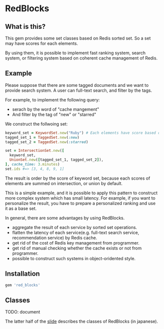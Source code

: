 # RedBlocks

## What is this?

This gem provides some set classes based on Redis sorted set.
So a set may have scores for each elements.

By using them, it is possible to implement fast ranking system, search system, or filtering system based on coherent cache management of Redis.

## Example

Please suppose that there are some tagged documents and we want to provide search system.
A user can full-text search, and filter by the tags.

For example, to implement the following query:

- serach by the word of "cache mangement"
- And filter by the tag of "new" or "starred"

We construct the follwoing set:

```rb
keyword_set = KeywordSet.new("Ruby") # Each elements have score based on full-text serach.
tagged_set_1 = TaggedSet.new(:new)
tagged_set_2 = TaggedSet.new(:starred)

set = IntersectionSet.new([
  keyword_set,
  UnionSet.new([tagged_set_1, tagged_set_2]),
], cache_time: 3.minutes)
set.ids #=> [3, 4, 8, 9, 1]
```

The result is order by the score of keyword set, because each scores of elements are summed on intersection, or union by default.

This is a simple example, and it is possible to apply this pattern to construct more complex system which has small latency.
For example, if you want to personalize the result, you have to prepare a personalized ranking and use it as a base set.

In general, there are some advantages by using RedBlocks.

- aggregate the result of each service by sorted set operations.
- flatten the latency of each service(e.g. full-text search service, recommendation service) by Redis cache.
- get rid of the cost of Redis key management from programmer.
- get rid of manual checking whether the cache exists or not from programmer.
- possible to construct such systems in object-oridented style.

## Installation

```rb
gem 'red_blocks'
```

## Classes

TODO: document

The latter half of the [slide](https://speakerdeck.com/altech/redblocks) describes the classes of RedBlocks (in japanese).
